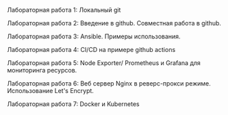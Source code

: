 Лабораторная работа 1: Локальный git

Лабораторная работа 2: Введение в github. Совместная работа в github.

Лабораторная работа 3: Ansible. Примеры использования.

Лабораторная работа 4: CI/CD на примере github actions

Лабораторная работа 5: Node Exporter/ Prometheus и Grafana для мониторинга ресурсов.

Лабораторная работа 6: Веб сервер Nginx в реверс-прокси режиме. Использование Let's Encrypt.

Лабораторная работа 7: Docker и Kubernetes
